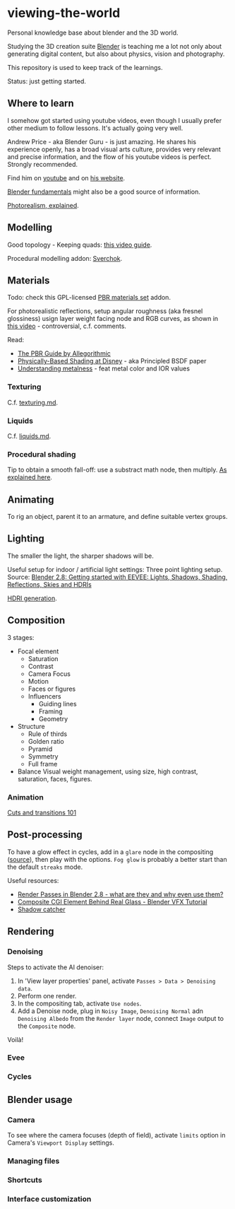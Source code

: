 # viewing-the-world

Personal knowledge base about blender and the 3D world.

Studying the 3D creation suite [Blender](https://www.blender.org/) is teaching me a lot not only about generating digital content, but also about physics, vision and photography.

This repository is used to keep track of the learnings.

Status: just getting started.


## Where to learn

I somehow got started using youtube videos, even though I usually prefer other medium to follow lessons. It's actually going very well.

Andrew Price - aka Blender Guru - is just amazing. He shares his experience openly, has a broad visual arts culture, provides very relevant and precise information, and the flow of his youtube videos is perfect. Strongly recommended.

Find him on [youtube](https://www.youtube.com/user/AndrewPPrice) and on [his website](blenderguru.com).

[Blender fundamentals](https://www.youtube.com/watch?list=PLa1F2ddGya_-UvuAqHAksYnB0qL9yWDO6&v=MF1qEhBSfq4) might also be a good source of information.

[Photorealism, explained](https://www.youtube.com/watch?v=R1-Ef54uTeU).


## Modelling

Good topology - Keeping quads: [this video guide](https://www.youtube.com/watch?v=HGL6QpVRyXk).

Procedural modelling addon: [Sverchok](http://nikitron.cc.ua/sverchok_en.html).



## Materials

Todo: check this GPL-licensed [PBR materials set](https://www.3d-wolf.com/products/materials.html) addon.

For photorealistic reflections, setup angular roughness (aka fresnel glossiness) usign layer weight facing node and RGB curves, as shown in [this video](https://www.youtube.com/watch?v=_KXXyPd83s0) - controversial, c.f. comments.

Read:

* [The PBR Guide by Allegorithmic](https://academy.substance3d.com/courses/the-pbr-guide-part-1)
* [Physically-Based Shading at Disney](https://disney-animation.s3.amazonaws.com/library/s2012_pbs_disney_brdf_notes_v2.pdf) - aka Principled BSDF paper
* [Understanding metalness](https://www.chaosgroup.com/blog/understanding-metalness) - feat metal color and IOR values


### Texturing

C.f. [texturing.md](texturing.md).

### Liquids

C.f. [liquids.md](liquids.md).

### Procedural shading

Tip to obtain a smooth fall-off: use a substract math node, then multiply. [As explained here](https://youtu.be/3UWHKtKsIbU?t=4566).

## Animating

To rig an object, parent it to an armature, and define suitable vertex groups.

## Lighting

The smaller the light, the sharper shadows will be.

Useful setup for indoor / artificial light settings: Three point lighting setup. Source: [Blender 2.8: Getting started with EEVEE: Lights, Shadows, Shading, Reflections, Skies and HDRIs](https://www.youtube.com/watch?v=aJlk7n49m6Q&list=PLda3VoSoc_TRuNB-5fhzPzT0mBfJhVW-i&index=5&t=0s)

[HDRI generation](hdri.md).

## Composition

3 stages:

* Focal element
  * Saturation
  * Contrast
  * Camera Focus
  * Motion
  * Faces or figures
  * Influencers
    * Guiding lines
    * Framing
    * Geometry
* Structure
  * Rule of thirds
  * Golden ratio
  * Pyramid
  * Symmetry
  * Full frame
* Balance
	Visual weight management, using size, high contrast, saturation, faces, figures.


### Animation

[Cuts and transitions 101](https://www.youtube.com/watch?v=OAH0MoAv2CI)




## Post-processing

To have a glow effect in cycles, add in a `glare` node in the compositing ([source](https://youtu.be/Tu3U6wD7lu4?t=70)), then play with the options. `Fog glow` is probably a better start than the default `streaks` mode.

Useful resources:

* [Render Passes in Blender 2.8 - what are they and why even use them?](https://www.youtube.com/watch?v=9p_iwjU5_Bg)
* [Composite CGI Element Behind Real Glass - Blender VFX Tutorial](https://www.youtube.com/watch?v=qdqV4oortP0)
* [Shadow catcher](https://www.youtube.com/watch?v=GIGKit1e3u8)


## Rendering

### Denoising

Steps to activate the AI denoiser:

1. In 'View layer properties' panel, activate `Passes > Data > Denoising data`.
2. Perform one render.
3. In the compositing tab, activate `Use nodes`.
4. Add a Denoise node, plug in `Noisy Image`, `Denoising Normal` adn `Denoising Albedo` from the `Render layer` node, connect `Image` output to the `Composite` node.

Voilà!

### Evee


### Cycles


## Blender usage

### Camera

To see where the camera focuses (depth of field), activate `limits` option in Camera's `Viewport Display` settings.


### Managing files

### Shortcuts

### Interface customization

